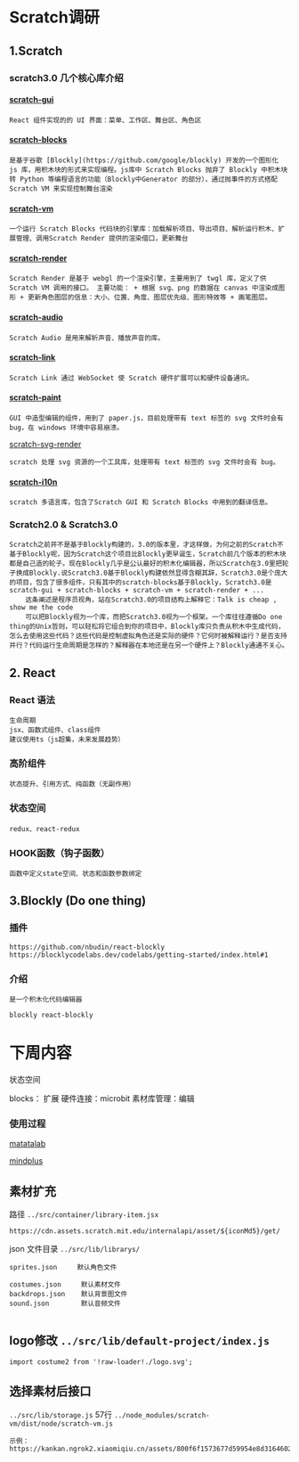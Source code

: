 

# Scratch调研



## 1.Scratch
### scratch3.0 几个核心库介绍

#### [scratch-gui](https://github.com/LLK/scratch-gui)
	React 组件实现的的 UI 界面：菜单、工作区、舞台区、角色区

#### [scratch-blocks](https://github.com/LLK/scratch-blocks)
	是基于谷歌 [Blockly](https://github.com/google/blockly) 开发的一个图形化 js 库，用积木块的形式来实现编程。js库中 Scratch Blocks 抛弃了 Blockly 中积木块转 Python 等编程语言的功能（Blockly中Generator 的部分），通过抛事件的方式搭配 Scratch VM 来实现控制舞台渲染

#### [scratch-vm](https://github.com/LLK/scratch-vm)
	一个运行 Scratch Blocks 代码块的引擎库：加载解析项目、导出项目、解析运行积木、扩展管理、调用Scratch Render 提供的渲染借口，更新舞台

#### [scratch-render](https://github.com/LLK/scratch-render)
	Scratch Render 是基于 webgl 的一个渲染引擎，主要用到了 twgl 库，定义了供 Scratch VM 调用的接口。 主要功能： + 根据 svg、png 的数据在 canvas 中渲染成图形 + 更新角色图层的信息：大小、位置、角度、图层优先级、图形特效等 + 画笔图层。

#### [scratch-audio](https://github.com/LLK/scratch-audio)
	Scratch Audio 是用来解析声音、播放声音的库。

#### [scratch-link](https://github.com/LLK/scratch-link)
	Scratch Link 通过 WebSocket 使 Scratch 硬件扩展可以和硬件设备通讯。

#### [scratch-paint](https://github.com/LLK/scratch-paint)
	GUI 中造型编辑的组件，用到了 paper.js，目前处理带有 text 标签的 svg 文件时会有 bug，在 windows 环境中容易崩溃。

[scratch-svg-render](https://github.com/LLK/scratch-svg-render)

	scratch 处理 svg 资源的一个工具库，处理带有 text 标签的 svg 文件时会有 bug。

#### [scratch-i10n](https://github.com/LLK/scratch-i10n)
	scratch 多语言库，包含了Scratch GUI 和 Scratch Blocks 中用到的翻译信息。


### Scratch2.0 & Scratch3.0

	Scratch之前并不是基于Blockly构建的，3.0的版本里，才这样做，为何之前的Scratch不基于Blockly呢，因为Scratch这个项目比Blockly更早诞生，Scratch前几个版本的积木块都是自己造的轮子。现在Blockly几乎是公认最好的积木化编辑器，所以Scratch在3.0里把轮子换成Blockly.说Scratch3.0基于Blockly构建依然显得含糊其辞，Scratch3.0是个庞大的项目，包含了很多组件，只有其中的scratch-blocks基于Blockly，Scratch3.0是scratch-gui + scratch-blocks + scratch-vm + scratch-render + ...
	    这条阐述是程序员视角，站在Scratch3.0的项目结构上解释它：Talk is cheap , show me the code
	    可以把Blockly视为一个库，而把Scratch3.0视为一个框架。一个库往往遵循Do one thing的Unix哲则，可以轻松将它组合到你的项目中，Blockly库只负责从积木中生成代码，怎么去使用这些代码？这些代码是控制虚拟角色还是实际的硬件？它何时被解释运行？是否支持并行？代码运行生命周期是怎样的？解释器在本地还是在另一个硬件上？Blockly通通不关心。

## 2. React

### React 语法
	生命周期
	jsx、函数式组件、class组件
	建议使用ts（js超集，未来发展趋势）
### 高阶组件
	状态提升、引用方式、纯函数（无副作用）
### 状态空间
	redux、react-redux
### HOOK函数（钩子函数）
	函数中定义state空间、状态和函数参数绑定

## 3.Blockly (Do one thing)
### 插件
	https://github.com/nbudin/react-blockly
	https://blocklycodelabs.dev/codelabs/getting-started/index.html#1
### 介绍
	是一个积木化代码编辑器

	blockly react-blockly

# 下周内容

状态空间

blocks： 扩展
硬件连接：microbit
素材库管理：编辑


###  使用过程

[matatalab](matatalab.com/zh-hans/matatabot-scratch-link-installation)

[mindplus](https://mindplus.dfrobot.com.cn/lego-link)


## 素材扩充


路径 `../src/container/library-item.jsx`
```text
https://cdn.assets.scratch.mit.edu/internalapi/asset/${iconMd5}/get/
```


json 文件目录 `../src/lib/librarys/`
```text
sprites.json     默认角色文件

costumes.json     默认素材文件
backdrops.json    默认背景图文件
sound.json        默认音频文件


```




## logo修改 `../src/lib/default-project/index.js`
```
import costume2 from '!raw-loader!./logo.svg';
```

## 选择素材后接口

`../src/lib/storage.js` 57行
`../node_modules/scratch-vm/dist/node/scratch-vm.js`

```text
示例：https://kankan.ngrok2.xiaomiqiu.cn/assets/800f6f1573677d59954e8d3164602287.svg
```

